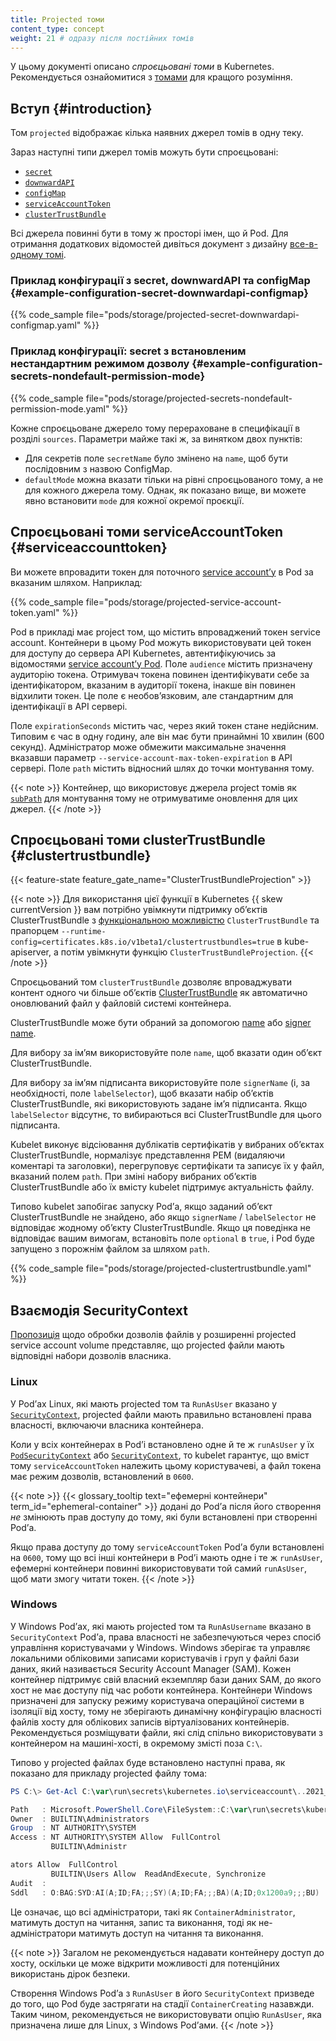 ```yaml
---
title: Projected томи
content_type: concept
weight: 21 # одразу після постійних томів
---
```


<!-- overview -->

У цьому документі описано _спроєцьовані томи_ в Kubernetes. Рекомендується ознайомитися з [томами](/docs/concepts/storage/volumes/) для кращого розуміння.

<!-- body -->

## Вступ {#introduction}

Том `projected` відображає кілька наявних джерел томів в одну теку.

Зараз наступні типи джерел томів можуть бути спроєцьовані:

* [`secret`](/docs/concepts/storage/volumes/#secret)
* [`downwardAPI`](/docs/concepts/storage/volumes/#downwardapi)
* [`configMap`](/docs/concepts/storage/volumes/#configmap)
* [`serviceAccountToken`](#serviceaccounttoken)
* [`clusterTrustBundle`](#clustertrustbundle)

Всі джерела повинні бути в тому ж просторі імен, що й Pod. Для отримання додаткових відомостей дивіться документ з дизайну [все-в-одному томі](https://git.k8s.io/design-proposals-archive/node/all-in-one-volume.md).

### Приклад конфігурації з secret, downwardAPI та configMap {#example-configuration-secret-downwardapi-configmap}

{{% code_sample file="pods/storage/projected-secret-downwardapi-configmap.yaml" %}}

### Приклад конфігурації: secret з встановленим нестандартним режимом дозволу {#example-configuration-secrets-nondefault-permission-mode}

{{% code_sample file="pods/storage/projected-secrets-nondefault-permission-mode.yaml" %}}

Кожне спроєцьоване джерело тому перераховане в специфікації в розділі `sources`. Параметри майже такі ж, за винятком двох пунктів:

* Для секретів поле `secretName` було змінено на `name`, щоб бути послідовним з назвою ConfigMap.
* `defaultMode` можна вказати тільки на рівні спроєцьованого тому, а не для кожного джерела тому. Однак, як показано вище, ви можете явно встановити `mode` для кожної окремої проєкції.

## Спроєцьовані томи serviceAccountToken {#serviceaccounttoken}

Ви можете впровадити токен для поточного [service accountʼу](/docs/reference/access-authn-authz/authentication/#service-account-tokens) в Pod за вказаним шляхом. Наприклад:

{{% code_sample file="pods/storage/projected-service-account-token.yaml" %}}

Pod в прикладі має project том, що містить впроваджений токен service account. Контейнери в цьому Pod можуть використовувати цей токен для доступу до сервера API Kubernetes, автентифікуючись за відомостями [service accountʼу Pod](/docs/tasks/configure-pod-container/configure-service-account/). Поле `audience` містить призначену аудиторію токена. Отримувач токена повинен ідентифікувати себе за ідентифікатором, вказаним в аудиторії токена, інакше він повинен відхилити токен. Це поле є необовʼязковим, але стандартним для ідентифікації в API сервері.

Поле `expirationSeconds` містить час, через який токен стане недійсним. Типовим є час в одну годину, але він має бути принаймні 10 хвилин (600 секунд). Адміністратор може обмежити максимальне значення вказавши параметр `--service-account-max-token-expiration` в API сервері. Поле `path` містить відносний шлях до точки монтування тому.

{{< note >}}
Контейнер, що використовує джерела project томів як [`subPath`](/docs/concepts/storage/volumes/#using-subpath) для монтування тому не отримуватиме оновлення для цих джерел.
{{< /note >}}

## Спроєцьовані томи clusterTrustBundle {#clustertrustbundle}

{{< feature-state feature_gate_name="ClusterTrustBundleProjection" >}}

{{< note >}}
Для використання цієї функції в Kubernetes {{ skew currentVersion }} вам потрібно увімкнути підтримку обʼєктів ClusterTrustBundle з [функціональною можливістю](/docs/reference/command-line-tools-reference/feature-gates/) `ClusterTrustBundle` та прапорцем `--runtime-config=certificates.k8s.io/v1beta1/clustertrustbundles=true` в kube-apiserver, а потім увімкнути функцію `ClusterTrustBundleProjection`.
{{< /note >}}

Спроєцьований том `clusterTrustBundle` дозволяє впроваджувати контент одного чи більше обʼєктів [ClusterTrustBundle](/docs/reference/access-authn-authz/certificate-signing-requests/#cluster-trust-bundles) як автоматично оновлюваний файл у файловій системі контейнера.

ClusterTrustBundle може бути обраний за допомогою [name](/docs/reference/access-authn-authz/certificate-signing-requests#ctb-signer-unlinked) або [signer name](/docs/reference/access-authn-authz/certificate-signing-requests#ctb-signer-linked).

Для вибору за імʼям використовуйте поле `name`, щоб вказати один обʼєкт ClusterTrustBundle.

Для вибору за імʼям підписанта використовуйте поле `signerName` (і, за необхідності, поле `labelSelector`), щоб вказати набір обʼєктів ClusterTrustBundle, які використовують задане імʼя підписанта. Якщо `labelSelector` відсутнє, то вибираються всі ClusterTrustBundle для цього підписанта.

Kubelet виконує відсіювання дублікатів сертифікатів у вибраних обʼєктах ClusterTrustBundle, нормалізує представлення PEM (видаляючи коментарі та заголовки), перегруповує сертифікати та записує їх у файл, вказаний полем `path`. При зміні набору вибраних обʼєктів ClusterTrustBundle або їх вмісту kubelet підтримує актуальність файлу.

Типово kubelet запобігає запуску Podʼа, якщо заданий обʼєкт ClusterTrustBundle не знайдено, або якщо `signerName` / `labelSelector` не відповідає жодному обʼєкту ClusterTrustBundle. Якщо ця поведінка не відповідає вашим вимогам, встановіть поле `optional` в `true`, і Pod буде запущено з порожнім файлом за шляхом `path`.

{{% code_sample file="pods/storage/projected-clustertrustbundle.yaml" %}}

## Взаємодія SecurityContext

[Пропозиція](https://git.k8s.io/enhancements/keps/sig-storage/2451-service-account-token-volumes#proposal) щодо обробки дозволів файлів у розширенні projected service account volume представляє, що projected файли мають відповідні набори дозволів власника.

### Linux

У Podʼах Linux, які мають projected том та `RunAsUser` вказано у [`SecurityContext`](/docs/reference/kubernetes-api/workload-resources/pod-v1/#security-context), projected файли мають правильно встановлені права власності, включаючи власника контейнера.

Коли у всіх контейнерах в Podʼі встановлено одне й те ж `runAsUser` у їх
[`PodSecurityContext`](/docs/reference/kubernetes-api/workload-resources/pod-v1/#security-context) або [`SecurityContext`](/docs/reference/kubernetes-api/workload-resources/pod-v1/#security-context-1), то kubelet гарантує, що вміст тому `serviceAccountToken` належить цьому користувачеві, а файл токена має режим дозволів, встановлений в `0600`.

{{< note >}}
{{< glossary_tooltip text="ефемерні контейнери" term_id="ephemeral-container" >}} додані до Podʼа після його створення _не_ змінюють прав доступу до тому, які були встановлені при створенні Podʼа.

Якщо права доступу до тому `serviceAccountToken` Podʼа були встановлені на `0600`, тому що всі інші контейнери в Podʼі мають одне і те ж `runAsUser`, ефемерні контейнери повинні використовувати той самий `runAsUser`, щоб мати змогу читати токен.
{{< /note >}}

### Windows

У Windows Podʼах, які мають projected том та `RunAsUsername` вказано в `SecurityContext` Podʼа, права власності не забезпечуються через спосіб управління користувачами у Windows. Windows зберігає та управляє локальними обліковими записами користувачів і груп у файлі бази даних, який називається Security Account Manager (SAM). Кожен контейнер підтримує свій власний екземпляр бази даних SAM, до якого хост не має доступу під час роботи контейнера. Контейнери Windows призначені для запуску режиму користувача операційної системи в ізоляції від хосту, тому не зберігають динамічну конфігурацію власності файлів хосту для облікових записів віртуалізованих контейнерів. Рекомендується розміщувати файли, які слід спільно використовувати з контейнером на машині-хості, в окремому змісті поза `C:\`.

Типово у projected файлах буде встановлено наступні права, як показано для прикладу projected файлу тома:

```powershell
PS C:\> Get-Acl C:\var\run\secrets\kubernetes.io\serviceaccount\..2021_08_31_22_22_18.318230061\ca.crt | Format-List

Path   : Microsoft.PowerShell.Core\FileSystem::C:\var\run\secrets\kubernetes.io\serviceaccount\..2021_08_31_22_22_18.318230061\ca.crt
Owner  : BUILTIN\Administrators
Group  : NT AUTHORITY\SYSTEM
Access : NT AUTHORITY\SYSTEM Allow  FullControl
         BUILTIN\Administr

ators Allow  FullControl
         BUILTIN\Users Allow  ReadAndExecute, Synchronize
Audit  :
Sddl   : O:BAG:SYD:AI(A;ID;FA;;;SY)(A;ID;FA;;;BA)(A;ID;0x1200a9;;;BU)
```

Це означає, що всі адміністратори, такі як `ContainerAdministrator`, матимуть доступ на читання, запис та виконання, тоді як не-адміністратори матимуть доступ на читання та
виконання.

{{< note >}}
Загалом не рекомендується надавати контейнеру доступ до хосту, оскільки це може відкрити можливості для потенційних використань дірок безпеки.

Створення Windows Podʼа з `RunAsUser` в його `SecurityContext` призведе до того, що Pod буде застрягати на стадії `ContainerCreating` назавжди. Таким чином, рекомендується не використовувати опцію `RunAsUser`, яка призначена лише для Linux, з Windows Podʼами.
{{< /note >}}
